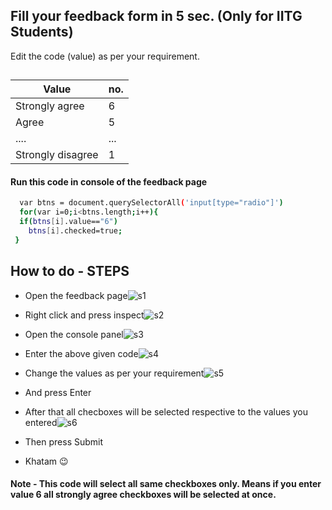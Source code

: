 ## Fill your feedback form in 5 sec. (Only for IITG Students)

Edit the code (value) as per your requirement.


 ##

| Value             | no.                                                                |
| ----------------- | ------------------------------------------------------------------ |
| Strongly agree | 6 |
| Agree| 5 |
| ....| ...|
|Strongly disagree | 1|




#### Run this code in console of the feedback page



```bash
  var btns = document.querySelectorAll('input[type="radio"]')
  for(var i=0;i<btns.length;i++){
  if(btns[i].value=="6")
    btns[i].checked=true;
 }

```

  
## How to do - STEPS

- Open the feedback page![s1](https://user-images.githubusercontent.com/78336837/141948246-ce03249f-f5c0-4437-bde6-a47f65fbabd8.png)


- Right click and press inspect![s2](https://user-images.githubusercontent.com/78336837/141948266-96648948-ec09-4805-9dbc-a0273410c1bf.png)

- Open the console panel![s3](https://user-images.githubusercontent.com/78336837/141948281-94a97fae-05a7-4000-87a4-54f457f63631.png)

- Enter the above given code![s4](https://user-images.githubusercontent.com/78336837/141948299-64dcd204-d948-4e4b-87f2-fa4c5ab4c1a8.png)

- Change the values as per your requirement![s5](https://user-images.githubusercontent.com/78336837/141948316-88ef1bee-cdb7-460f-89df-ea91f77f0a3a.png)

- And press Enter 
- After that all checboxes will be selected respective to the values you entered![s6](https://user-images.githubusercontent.com/78336837/141948341-2a3b4b1b-3da2-4cf7-8a5f-1914fefc0861.png)

- Then press Submit
- Khatam 😉


  
#### Note - This code will select all same checkboxes only. Means if you enter value 6 all strongly agree checkboxes will be selected at once.
